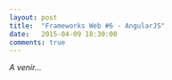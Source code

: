 ```yaml
---
layout: post
title:  "Frameworks Web #6 - AngularJS"
date:   2015-04-09 18:30:00
comments: true
---
```


*A venir...*
